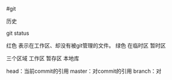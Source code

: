 #git 

历史

git status

红色 表示在工作区、却没有被git管理的文件。
绿色 在临时区 暂时区


三个区域
工作区
暂存区
本地库

head：当前commit的引用
master：对commit的引用
branch：对

